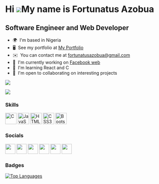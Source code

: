 Hi ![](https://user-images.githubusercontent.com/18350557/176309783-0785949b-9127-417c-8b55-ab5a4333674e.gif)My name is Fortunatus Azobua
=========================================================================================================================================

Software Engineer and Web Developer
-----------------------------------

*   🌍  I'm based in Nigeria
*   🖥️  See my portfolio at [My Portfolio](http://sssss)
*   ✉️  You can contact me at [fortunatusazobua@gmail.com](mailto:fortunatusazobua@gmail.com)
*   🚀  I'm currently working on [Facebook web](http://asasd)
*   🧠  I'm learning React and C
*   🤝  I'm open to collaborating on interesting projects

<a href="https://www.twitter.com/fortune_festus" target="_blank" rel="noreferrer"><img src="https://img.shields.io/twitter/follow/fortune_festus?logo=twitter&style=for-the-badge&color=0891b2&labelColor=27272a"/>
</a>

<a href="https://www.github.com/FortuneGTL" target="_blank" rel="noreferrer"><img src="https://img.shields.io/github/followers/FortuneGTL?logo=github&style=for-the-badge&color=0891b2&labelColor=27272a" />
</a>

### Skills
<p align="left">
<a href="https://docs.microsoft.com/en-us/cpp/?view=msvc-170" target="_blank" rel="noreferrer"><img src="https://raw.githubusercontent.com/danielcranney/readme-generator/main/public/icons/skills/c-colored.svg" width="36" height="36" alt="C" /></a>
<a href="https://developer.mozilla.org/en-US/docs/Web/JavaScript" target="_blank" rel="noreferrer"><img src="https://raw.githubusercontent.com/danielcranney/readme-generator/main/public/icons/skills/javascript-colored.svg" width="36" height="36" alt="JavaScript" /></a>
<a href="https://developer.mozilla.org/en-US/docs/Glossary/HTML5" target="_blank" rel="noreferrer"><img src="https://raw.githubusercontent.com/danielcranney/readme-generator/main/public/icons/skills/html5-colored.svg" width="36" height="36" alt="HTML5" /></a>
<a href="https://www.w3.org/TR/CSS/#css" target="_blank" rel="noreferrer"><img src="https://raw.githubusercontent.com/danielcranney/readme-generator/main/public/icons/skills/css3-colored.svg" width="36" height="36" alt="CSS3" /></a>
<a href="https://getbootstrap.com/" target="_blank" rel="noreferrer"><img src="https://raw.githubusercontent.com/danielcranney/readme-generator/main/public/icons/skills/bootstrap-colored.svg" width="36" height="36" alt="Bootstrap" /></a>
</p>
 
 
 
### Socials                 
<p align="left">               
<a href="https://discord.com/users/Fortune GTL#1159" target="_blank" rel="noreferrer"><img src="https://raw.githubusercontent.com/danielcranney/readme-generator/main/public/icons/socials/discord.svg" width="32" height="32" /></a>                        
<a href="https://www.facebook.com/Fohr-tuhn Festus" target="_blank" rel="noreferrer"><img src="https://raw.githubusercontent.com/danielcranney/readme-generator/main/public/icons/socials/facebook.svg" width="32" height="32" /></a>
<a href="https://www.github.com/FortuneGTL" target="_blank" rel="noreferrer"><img src="https://raw.githubusercontent.com/danielcranney/readme-generator/main/public/icons/socials/github-dark.svg" width="32" height="32" /></a>
<a href="http://www.instagram.com/fortune_festus" target="_blank" rel="noreferrer"><img src="https://raw.githubusercontent.com/danielcranney/readme-generator/main/public/icons/socials/instagram.svg" width="32" height="32" /></a>
<a href="https://www.linkedin.com/in/fortune-festus-716a701b7" target="_blank" rel="noreferrer"><img src="https://raw.githubusercontent.com/danielcranney/readme-generator/main/public/icons/socials/linkedin.svg" width="32" height="32" /></a>
<a href="https://www.twitter.com/fortune_festus" target="_blank" rel="noreferrer"><img src="https://raw.githubusercontent.com/danielcranney/readme-generator/main/public/icons/socials/twitter.svg" width="32" height="32" /></a>
</p>



### Badges
<a href="https://github.com/FortuneGTL" align="left"><img src="https://github-readme-stats.vercel.app/api/top-langs/?username=FortuneGTL&langs_count=10&title_color=0891b2&text_color=ffffff&icon_color=0891b2&bg_color=27272a&hide_border=true&locale=en&custom_title=Top%20%Languages" alt="Top Languages" /></a>
